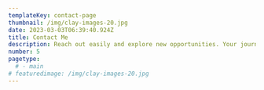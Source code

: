 ```yaml
---
templateKey: contact-page
thumbnail: /img/clay-images-20.jpg
date: 2023-03-03T06:39:40.924Z
title: Contact Me
description: Reach out easily and explore new opportunities. Your journey starts here.
number: 5
pagetype:
  # - main
# featuredimage: /img/clay-images-20.jpg
---
```

